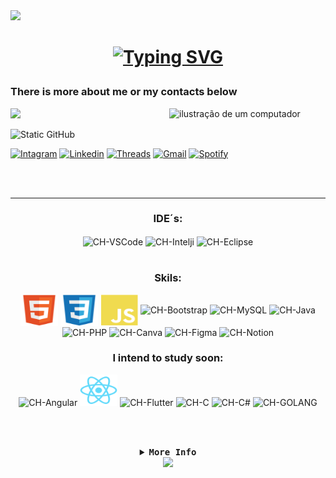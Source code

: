 <img src="https://capsule-render.vercel.app/api?type=waving&color=auto&theme=tokyonight&height=150&section=header" />

<h1 align="center">
  
[![Typing SVG](https://readme-typing-svg.herokuapp.com?font=Fira+Code&pause=1000&color=F70000&width=435&lines=Hello+world%2C+my+name+is+Carlos+H;this+is+my+code+space)](https://git.io/typing-svg)
  

</h1>
  
### There is more about me or my contacts below

<div>
<img src="https://raw.githubusercontent.com/MicaelliMedeiros/micaellimedeiros/master/image/computer-illustration.png" alt="ilustração de um computador" min-width="100px" max-width="200px" width="250px" align="right">
</div>

![](https://api.visitorbadge.io/api/VisitorHit?user=CaosH360&repo=github-visitors-badge&countColor=%23FFFFFF)

<img src="https://img.shields.io/static/v1?label=Overview&message=CarlosH&color=f8efd4&style=for-the-badge&logo=GitHub" alt="Static GitHub">


[![Intagram](https://img.shields.io/badge/Instagram-E4405F?style=for-the-badge&logo=instagram&logoColor=white)](https://www.instagram.com/carloshsantiago__?igsh=eHZ5ZW5oZ3M0NzVt)
[![Linkedin](https://img.shields.io/badge/LinkedIn-0077B5?style=for-the-badge&logo=linkedin&logoColor=white)](https://www.linkedin.com/in/carlos-h-santiago-7411a52a8?utm_source=share&utm_campaign=share_via&utm_content=profile&utm_medium=android_app)
[![Threads](https://img.shields.io/badge/Threads-000000?style=for-the-badge&logo=Threads&logoColor=white)](https://www.threads.net/@carloshsantiago__)
[![Gmail](https://img.shields.io/badge/Gmail-D14836?style=for-the-badge&logo=gmail&logoColor=white)](mailto:carloshsantiago360@gmail.com"></a>)
[![Spotify](https://img.shields.io/badge/Spotify-1ED760?style=for-the-badge&logo=spotify&logoColor=white)](https://open.spotify.com/user/31s4x3jzvfgb73il5iezn6mx2oym?si=u7eXPRlNRkyjgWkyHevb2g)

<br><br>
<hr>

<div align=center>
  
<div style="display: inline_block">
  <h3>IDE´s:</h3>
  <img align="center" alt="CH-VSCode" height="50" width="60"    src="https://cdn.jsdelivr.net/gh/devicons/devicon@latest/icons/vscode/vscode-original.svg" />
  <img  align="center" alt="CH-Intelji" height="50" width="60" src="https://cdn.jsdelivr.net/gh/devicons/devicon@latest/icons/intellij/intellij-original.svg" />
  <img align="center" alt="CH-Eclipse" height="50" width="60"    src="https://cdn.jsdelivr.net/gh/devicons/devicon@latest/icons/eclipse/eclipse-original.svg" />
</div>
  <div style="display: inline_block">
  <br>
  <h3>Skils:</h3>

  <img align="center" alt="CH-HTML" height="50" width="60" src="https://raw.githubusercontent.com/devicons/devicon/master/icons/html5/html5-original.svg">
  <img align="center" alt="CH-CSS" height="50" width="60" src="https://raw.githubusercontent.com/devicons/devicon/master/icons/css3/css3-original.svg">
  <img align="center" alt="CH-JS" height="50" width="60" src="https://raw.githubusercontent.com/devicons/devicon/master/icons/javascript/javascript-plain.svg">
  <img align="center" alt="CH-Bootstrap" height="50" width="60" src="https://cdn.jsdelivr.net/gh/devicons/devicon@latest/icons/bootstrap/bootstrap-original-wordmark.svg" />
  <img align="center" alt="CH-MySQL" height="50" width="60" src="https://cdn.jsdelivr.net/gh/devicons/devicon@latest/icons/mysql/mysql-original-wordmark.svg" />
  <img align="center" alt="CH-Java" height="50" width="60" src="https://cdn.jsdelivr.net/gh/devicons/devicon@latest/icons/java/java-original.svg" />
  <img align="center" alt="CH-PHP" height="50" width="60" src="https://cdn.jsdelivr.net/gh/devicons/devicon@latest/icons/php/php-original.svg" />
  <img align="center" alt="CH-Canva" height="50" width="60"  src="https://cdn.jsdelivr.net/gh/devicons/devicon@latest/icons/canva/canva-original.svg" />
  <img align="center" alt="CH-Figma" height="50" width="60"  src="https://cdn.jsdelivr.net/gh/devicons/devicon@latest/icons/figma/figma-original.svg" />
  <img align="center" alt="CH-Notion" height="50" width="60"  src="https://cdn.jsdelivr.net/gh/devicons/devicon@latest/icons/notion/notion-original.svg" />


<br>
<h3>I intend to study soon:</h3>
<img alt="CH-Angular" height="50" width="60"  src="https://cdn.jsdelivr.net/gh/devicons/devicon@latest/icons/angular/angular-original.svg" />
<img alt="CH-React" height="50" width="60" src="https://raw.githubusercontent.com/devicons/devicon/master/icons/react/react-original.svg">
<img alt="CH-Flutter" height="50" width="60"  src="https://cdn.jsdelivr.net/gh/devicons/devicon@latest/icons/flutter/flutter-original.svg" />
<img alt="CH-C" height="50" width="60"  src="https://cdn.jsdelivr.net/gh/devicons/devicon@latest/icons/c/c-original.svg" />
<img alt="CH-C#" height="50" width="60"  src="https://cdn.jsdelivr.net/gh/devicons/devicon@latest/icons/csharp/csharp-original.svg" />
<img alt="CH-GOLANG" height="50" width="60"  src="https://cdn.jsdelivr.net/gh/devicons/devicon@latest/icons/go/go-original-wordmark.svg" />

 <br><br>
 <details align="center">
     <summary>
       <samp>
         <b>More Info</b>
       </samp>
     </summary>
     <br>
  <div align="center">

  <br>


  <a href="https://github.com/denvercoder1/github-readme-streak-stats" title="Go to Source">
  <img align="center" width=390 src="https://streak-stats.demolab.com/?user=CaosH360&theme=dracula&border=61dafb&hide_border=true" alt="CaosH360" />
</a>
<a href="https://github.com/anuraghazra/github-readme-stats" title="Go to Source">
  <img align="center" width=390 src="https://github-readme-stats.vercel.app/api?username=CaosH360&show_icons=true&theme=dracula&border_color=61dafb&hide_border=true" />
</a>
<br><br>

  
[![Top Langs](https://github-readme-stats.vercel.app/api/top-langs/?username=CaosH360&layout=donut&theme=dracula)](https://github.com/CaosH360)

</div>
<br><br>
  <hr>
<br><br>

  <img src="https://github-readme-activity-graph.vercel.app/graph?username=CaosH360&theme=dracula&bg_color=20232a&hide_border=true" width="100%"/>

  <hr>

![header](https://capsule-render.vercel.app/api?type=venom&text=Repositories&fontColor=ffffff)

<hr>

<br>
<div width="100%" align="center">
  <a align="left" href="https://github.com/CaosH360/ordem_servico" title="Ordem de Serviço"><img align="left" width="350" height="115" src="https://github-readme-stats.vercel.app/api/pin/?username=CaosH360&repo=ordem_servico&theme=dracula&border_color=61dafb&border_radius=10"></a>
  <a align="right" href="https://github.com/CaosH360/site_totoenses" title="Site Totoenses"><img align="right" width="350" height="115" src="https://github-readme-stats.vercel.app/api/pin/?username=CaosH360&repo=site_totoenses&theme=dracula&border_color=61dafb&border_radius=10"></a>
  

</div>
<br/><br/><br/><br/><br/><br/>
<div width="100%" align="center">
  <a align="left" href="https://github.com/CaosH360/Calculadora-WEB" title="Calculadora WEB"><img align="left" width="350" height="115" src="https://github-readme-stats.vercel.app/api/pin/?username=CaosH360&repo=Calculadora-WEB&theme=dracula&border_color=61dafb&border_radius=10"></a>
  <a align="right" href="https://github.com/CaosH360/listas_exercicio_ED" title="Listas de Exercicio de ED"><img align="right" width="350" height="115" src="https://github-readme-stats.vercel.app/api/pin/?username=CaosH360&repo=listas_exercicio_ED&theme=dracula&border_color=61dafb&border_radius=10"></a>

</div>
<br/><br/><br/><br/><br/><br/>

<h4 align="center">
  <a href="https://github.com/CaosH360?tab=repositories" title="Show Repositories">🔎 Show More 🔍</a>
</h4>

 </details>

<img src="https://capsule-render.vercel.app/api?type=waving&color=auto&theme=tokyonight&height=150&section=footer" />
